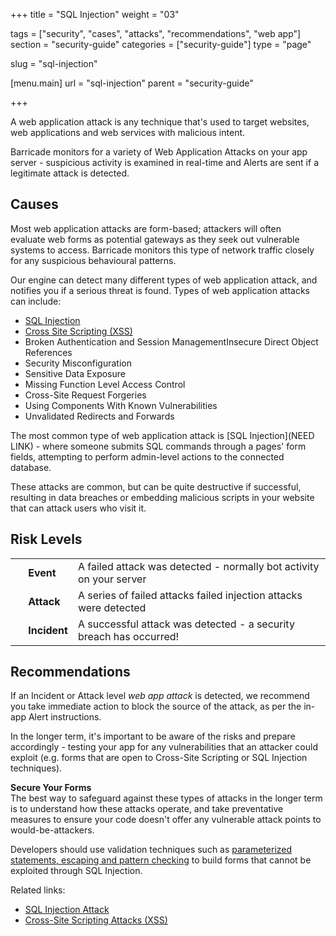 +++
title = "SQL Injection"
weight = "03"

tags = ["security", "cases", "attacks", "recommendations", "web app"]
section = "security-guide"
categories = ["security-guide"]
type = "page"

slug = "sql-injection"

[menu.main]
    url = "sql-injection"
    parent = "security-guide"

+++

A web application attack is any technique that's used to target websites, web applications and web services with malicious intent.

Barricade monitors for a variety of Web Application Attacks on your app server - suspicious activity is examined in real-time and Alerts are sent if a legitimate attack is detected.

## Causes

Most web application attacks are form-based; attackers will often evaluate web forms as potential gateways as they seek out vulnerable systems to access. Barricade monitors this type of network traffic closely for any suspicious behavioural patterns.

Our engine can detect many different types of web application attack, and notifies you if a serious threat is found. Types of web application attacks can include:

*   [SQL Injection](/hc/en-us/articles/206217047-SQL-Injection-Attacks)
*   [Cross Site Scripting (XSS)](/hc/en-us/articles/205447628-Cross-Site-Scripting-Attacks-XSS-)
*   Broken Authentication and Session ManagementInsecure Direct Object References
*   Security Misconfiguration
*   Sensitive Data Exposure
*   Missing Function Level Access Control
*   Cross-Site Request Forgeries
*   Using Components With Known Vulnerabilities
*   Unvalidated Redirects and Forwards

The most common type of web application attack is [SQL Injection](NEED LINK) - where someone submits SQL commands through a pages' form fields, attempting to perform admin-level actions to the connected database.

These attacks are common, but can be quite destructive if successful, resulting in data breaches or embedding malicious scripts in your website that can attack users who visit it.

## Risk Levels

<table class="risk">

<tbody>

<tr>
<td><em> </em></td>
<td><strong>Event</strong></td>

<td>A failed attack was detected - normally bot activity on your server</td>

</tr>

<tr>
<td><em> </em></td>
<td><strong>Attack</strong></td>

<td>A series of failed attacks failed injection attacks were detected</td>

</tr>

<tr>
<td><em> </em></td>
<td><strong>Incident</strong></td>

<td>A successful attack was detected - a security breach has occurred!</td>

</tr>

</tbody>

</table>

## Recommendations

If an Incident or Attack level _web app attack_ is detected, we recommend you take immediate action to block the source of the attack, as per the in-app Alert instructions. 

In the longer term, it's important to be aware of the risks and prepare accordingly - testing your app for any vulnerabilities that an attacker could exploit (e.g. forms that are open to Cross-Site Scripting or SQL Injection techniques). 

**Secure Your Forms**  
The best way to safeguard against these types of attacks in the longer term is to understand how these attacks operate, and take preventative measures to ensure your code doesn't offer any vulnerable attack points to would-be-attackers.

Developers should use validation techniques such as [parameterized statements, escaping and pattern checking](https://en.wikipedia.org/wiki/SQL_injection#Mitigation) to build forms that cannot be exploited through SQL Injection.

Related links:

*   [SQL Injection Attack](#sql-injection)
*   [Cross-Site Scripting Attacks (XSS)](#xss)
